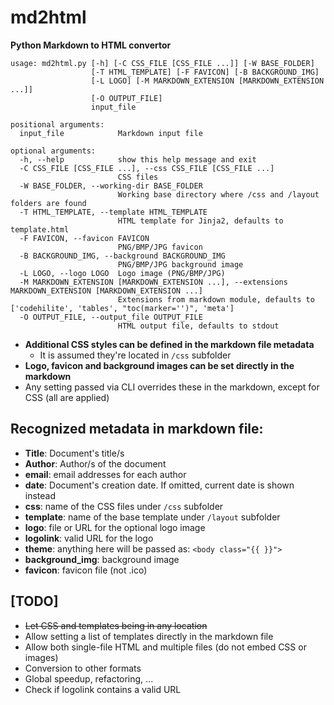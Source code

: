 # md2html
**Python Markdown to HTML convertor**

```
usage: md2html.py [-h] [-C CSS_FILE [CSS_FILE ...]] [-W BASE_FOLDER]
                  [-T HTML_TEMPLATE] [-F FAVICON] [-B BACKGROUND_IMG]
                  [-L LOGO] [-M MARKDOWN_EXTENSION [MARKDOWN_EXTENSION ...]]
                  [-O OUTPUT_FILE]
                  input_file

positional arguments:
  input_file            Markdown input file

optional arguments:
  -h, --help            show this help message and exit
  -C CSS_FILE [CSS_FILE ...], --css CSS_FILE [CSS_FILE ...]
                        CSS files
  -W BASE_FOLDER, --working-dir BASE_FOLDER
                        Working base directory where /css and /layout folders are found
  -T HTML_TEMPLATE, --template HTML_TEMPLATE
                        HTML template for Jinja2, defaults to template.html
  -F FAVICON, --favicon FAVICON
                        PNG/BMP/JPG favicon
  -B BACKGROUND_IMG, --background BACKGROUND_IMG
                        PNG/BMP/JPG background image
  -L LOGO, --logo LOGO  Logo image (PNG/BMP/JPG)
  -M MARKDOWN_EXTENSION [MARKDOWN_EXTENSION ...], --extensions MARKDOWN_EXTENSION [MARKDOWN_EXTENSION ...]
                        Extensions from markdown module, defaults to ['codehilite', 'tables', "toc(marker='')", 'meta']
  -O OUTPUT_FILE, --output_file OUTPUT_FILE
                        HTML output file, defaults to stdout

```

- **Additional CSS styles can be defined in the markdown file metadata**
    - It is assumed they're located in `/css` subfolder
- **Logo, favicon and background images can be set directly in the markdown**
- Any setting passed via CLI overrides these in the markdown, except for CSS (all are applied)

## Recognized metadata in markdown file:

- **Title**: Document's title/s
- **Author**: Author/s of the document
- **email**: email addresses for each author
- **date**: Document's creation date. If omitted, current date is shown instead
- **css**: name of the CSS files under `/css` subfolder
- **template**: name of the base template under `/layout` subfolder
- **logo**: file or URL for the optional logo image
- **logolink**: valid URL for the logo
- **theme**: anything here will be passed as: `<body class="{{ }}">`
- **background_img**: background image
- **favicon**: favicon file (not .ico)

## [TODO]

* ~~Let CSS and templates being in any location~~
* Allow setting a list of templates directly in the markdown file
* Allow both single-file HTML and multiple files (do not embed CSS or images)
* Conversion to other formats
* Global speedup, refactoring, ...
* Check if logolink contains a valid URL